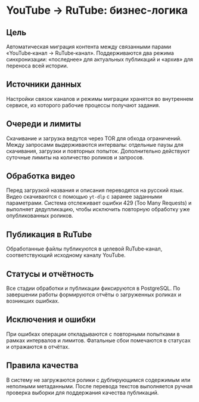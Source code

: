 # YouTube → RuTube: бизнес-логика

## Цель
Автоматическая миграция контента между связанными парами «YouTube‑канал → RuTube‑канал». Поддерживаются два режима синхронизации: «последнее» для актуальных публикаций и «архив» для переноса всей истории.

## Источники данных
Настройки связок каналов и режимы миграции хранятся во внутреннем сервисе, из которого рабочие процессы получают задания.

## Очереди и лимиты
Скачивание и загрузка ведутся через TOR для обхода ограничений. Между запросами выдерживаются интервалы: отдельные паузы для скачивания, загрузки и повторных попыток. Дополнительно действуют суточные лимиты на количество роликов и запросов.

## Обработка видео
Перед загрузкой названия и описания переводятся на русский язык. Видео скачиваются с помощью `yt-dlp` с заранее заданными параметрами. Система отслеживает ошибки 429 (Too Many Requests) и выполняет дедупликацию, чтобы исключить повторную обработку уже опубликованных роликов.

## Публикация в RuTube
Обработанные файлы публикуются в целевой RuTube‑канал, соответствующий исходному каналу YouTube.

## Статусы и отчётность
Все стадии обработки и публикации фиксируются в PostgreSQL. По завершении работы формируются отчёты о загруженных роликах и возникших ошибках.

## Исключения и ошибки
При ошибках операции откладываются с повторными попытками в рамках интервалов и лимитов. Фатальные сбои помечаются в статусах и отражаются в отчётах.

## Правила качества
В систему не загружаются ролики с дублирующимся содержимым или неполными метаданными. После перевода текстов выполняется ручная проверка выборки для поддержания качества публикаций.

